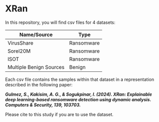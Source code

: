 # XRan

In this repository, you will find csv files for 4 datasets:

<table class="tg">
<thead>
  <tr>
    <th class="tg-agym">Name/Source</th>
    <th class="tg-agym">Type</th>
  </tr>
</thead>
<tbody>
  <tr>
    <td class="tg-0pky">VirusShare</td>
    <td class="tg-0pky">Ransomware</td>
  </tr>
  <tr>
    <td class="tg-0pky">Sorel20M</td>
    <td class="tg-0pky">Ransomware</td>
  </tr>
  <tr>
    <td class="tg-0pky">ISOT</td>
    <td class="tg-0pky">Ransomware</td>
  </tr>
  <tr>
    <td class="tg-0pky">Multiple Benign Sources</td>
    <td class="tg-0pky">Benign</td>
  </tr>
</tbody>
</table>

Each csv file contains the samples within that dataset in a representation described in the following paper:

<b><i>Gulmez, S., Kakisim, A. G., & Sogukpinar, I. (2024). XRan: Explainable deep learning-based ransomware detection using dynamic analysis. Computers & Security, 139, 103703.</i></b>

Please cite to this study if you are to use the dataset.
